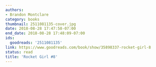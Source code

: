 ```yaml
---
authors:
- Brandon Montclare
category: books
thumbnail: 2511081135-cover.jpg
date: 2018-08-28 17:47:58-07:00
end_date: 2018-08-28 17:48:09-07:00
ids:
  goodreads: '2511081135'
link: https://www.goodreads.com/book/show/35898337-rocket-girl-8
status: read
title: 'Rocket Girl #8'
---
```

